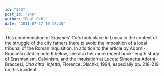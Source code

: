 ```yaml
---
id: "325"
post_id: "246"
author: "Paul Gehl"
date: "2011-07-17 10:17:35"
---
```

This condemnation of Erasmus' <em>Cato</em> took place in Lucca in the context of the struggle of the city fathers there to avoid the imposition of a local tribunal of the Roman Inquisition. In addition to the article by Adorni-Braccesi cited in note 6 below, see also her more recent book-length study of Erasmanism, Calvinism, and the Inquisition at Lucca: Simonetta Adorni-Braccesi, <em>Una citta` infetta</em>, Florence: Olschki, 1994, especially pp. 218-219 on this incident.
